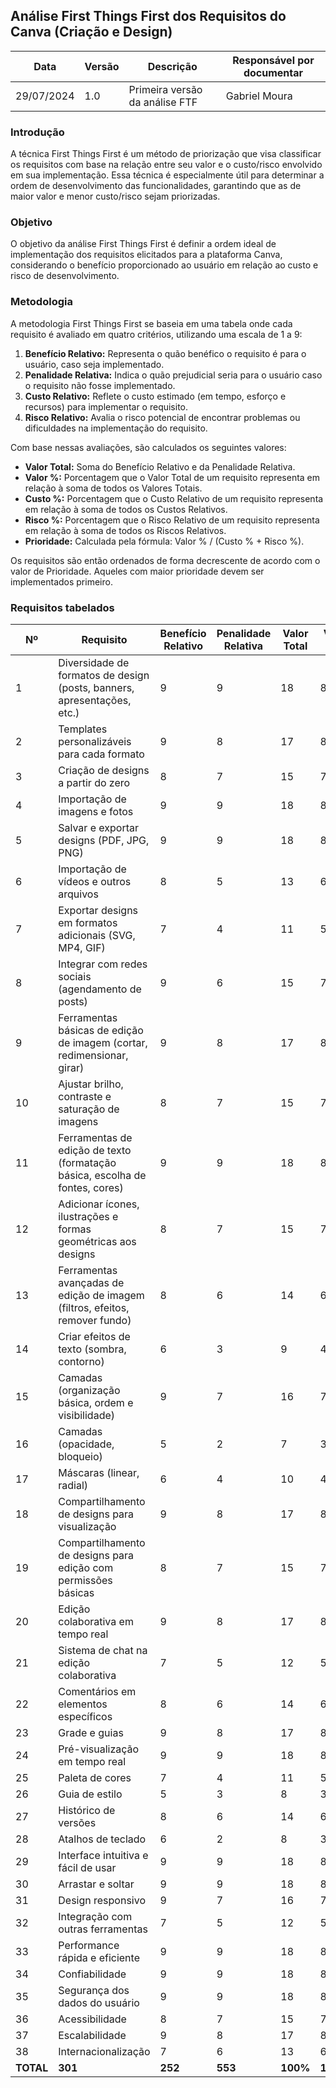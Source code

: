 ## Análise First Things First dos Requisitos do Canva (Criação e Design)

|    Data    | Versão | Descrição | Responsável por documentar |
|------------|--------|-----------|-------|
| 29/07/2024 |  1.0   | Primeira versão da análise FTF | Gabriel Moura |

### Introdução

A técnica First Things First é um método de priorização que visa classificar os requisitos com base na relação entre seu valor e o custo/risco envolvido em sua implementação. Essa técnica é especialmente útil para determinar a ordem de desenvolvimento das funcionalidades, garantindo que as de maior valor e menor custo/risco sejam priorizadas.

### Objetivo

O objetivo da análise First Things First é definir a ordem ideal de implementação dos requisitos elicitados para a plataforma Canva, considerando o benefício proporcionado ao usuário em relação ao custo e risco de desenvolvimento. 

### Metodologia

A metodologia First Things First se baseia em uma tabela onde cada requisito é avaliado em quatro critérios, utilizando uma escala de 1 a 9:

1.  **Benefício Relativo:**  Representa o quão benéfico o requisito é para o usuário, caso seja implementado. 
2.  **Penalidade Relativa:**  Indica o quão prejudicial seria para o usuário caso o requisito não fosse implementado.
3.  **Custo Relativo:**  Reflete o custo estimado (em tempo, esforço e recursos) para implementar o requisito.
4.  **Risco Relativo:**  Avalia o risco potencial de encontrar problemas ou dificuldades na implementação do requisito.

Com base nessas avaliações, são calculados os seguintes valores:

* **Valor Total:** Soma do Benefício Relativo e da Penalidade Relativa.
* **Valor %:** Porcentagem que o Valor Total de um requisito representa em relação à soma de todos os Valores Totais.
* **Custo %:** Porcentagem que o Custo Relativo de um requisito representa em relação à soma de todos os Custos Relativos.
* **Risco %:** Porcentagem que o Risco Relativo de um requisito representa em relação à soma de todos os Riscos Relativos.
* **Prioridade:** Calculada pela fórmula: Valor % / (Custo % + Risco %).

Os requisitos são então ordenados de forma decrescente de acordo com o valor de Prioridade. Aqueles com maior prioridade devem ser implementados primeiro.

### Requisitos tabelados
| Nº | Requisito | Benefício Relativo | Penalidade Relativa | Valor Total | Valor % | Custo Relativo | Custo % | Risco Relativo | Risco % | Prioridade |
|---|---|---|---|---|---|---|---|---|---|---|
| 1 | Diversidade de formatos de design (posts, banners, apresentações, etc.) | 9 | 9 | 18 | 8.87% | 8 | 9.09% | 2 | 2.63% | **0.70** |
| 2 | Templates personalizáveis para cada formato | 9 | 8 | 17 | 8.37% | 7 | 8.00% | 3 | 3.95% | **0.72** |
| 3 | Criação de designs a partir do zero | 8 | 7 | 15 | 7.39% | 6 | 6.82% | 4 | 5.26% | **0.69** |
| 4 | Importação de imagens e fotos | 9 | 9 | 18 | 8.87% | 5 | 5.68% | 2 | 2.63% | **1.05** |
| 5 | Salvar e exportar designs (PDF, JPG, PNG) | 9 | 9 | 18 | 8.87% | 4 | 4.55% | 1 | 1.32% | **1.45** |
| 6 | Importação de vídeos e outros arquivos | 8 | 5 | 13 | 6.41% | 6 | 7.14% | 4 | 5.26% | **0.64** |
| 7 | Exportar designs em formatos adicionais (SVG, MP4, GIF) | 7 | 4 | 11 | 5.43% | 4 | 4.76% | 3 | 3.95% | **0.76** |
| 8 | Integrar com redes sociais (agendamento de posts) | 9 | 6 | 15 | 7.41% | 7 | 8.33% | 5 | 6.41% | **0.58** |
| 9 | Ferramentas básicas de edição de imagem (cortar, redimensionar, girar) | 9 | 8 | 17 | 8.37% | 3 | 3.41% | 2 | 2.63% | **1.56** |
| 10 | Ajustar brilho, contraste e saturação de imagens | 8 | 7 | 15 | 7.39% | 2 | 2.27% | 1 | 1.32% | **2.14** |
| 11 | Ferramentas de edição de texto (formatação básica, escolha de fontes, cores) | 9 | 9 | 18 | 8.87% | 4 | 4.55% | 1 | 1.32% | **1.45** |
| 12 | Adicionar ícones, ilustrações e formas geométricas aos designs | 8 | 7 | 15 | 7.39% | 3 | 3.41% | 2 | 2.63% | **1.42** |
| 13 | Ferramentas avançadas de edição de imagem (filtros, efeitos, remover fundo) | 8 | 6 | 14 | 6.91% | 5 | 5.95% | 4 | 5.26% | **0.75** |
| 14 | Criar efeitos de texto (sombra, contorno) | 6 | 3 | 9 | 4.44% | 3 | 3.57% | 2 | 2.63% | **0.81** |
| 15 | Camadas (organização básica, ordem e visibilidade) | 9 | 7 | 16 | 7.90% | 6 | 7.14% | 3 | 3.95% | **0.73** |
| 16 | Camadas (opacidade, bloqueio) | 5 | 2 | 7 | 3.46% | 2 | 2.38% | 1 | 1.32% | **1.12** |
| 17 | Máscaras (linear, radial) | 6 | 4 | 10 | 4.93% | 4 | 4.76% | 3 | 3.95% | **0.67** |
| 18 | Compartilhamento de designs para visualização | 9 | 8 | 17 | 8.37% | 2 | 2.27% | 1 | 1.32% | **2.32** |
| 19 | Compartilhamento de designs para edição com permissões básicas | 8 | 7 | 15 | 7.39% | 3 | 3.41% | 2 | 2.63% | **1.42** |
| 20 | Edição colaborativa em tempo real  | 9 | 8 | 17 | 8.40% | 8 | 9.52% | 6 | 7.69% | **0.55** |
| 21 | Sistema de chat na edição colaborativa | 7 | 5 | 12 | 5.92% | 5 | 5.95% | 4 | 5.26% | **0.64** |
| 22 | Comentários em elementos específicos | 8 | 6 | 14 | 6.91% | 6 | 7.14% | 4 | 5.26% | **0.64** |
| 23 | Grade e guias  | 9 | 8 | 17 | 8.37% | 2 | 2.27% | 1 | 1.32% | **2.32** |
| 24 | Pré-visualização em tempo real | 9 | 9 | 18 | 8.87% | 1 | 1.14% | 1 | 1.32% | **3.92** |
| 25 | Paleta de cores | 7 | 4 | 11 | 5.43% | 3 | 3.57% | 2 | 2.63% | **0.96** |
| 26 | Guia de estilo | 5 | 3 | 8 | 3.95% | 4 | 4.76% | 3 | 3.95% | **0.48** |
| 27 | Histórico de versões | 8 | 6 | 14 | 6.91% | 7 | 8.33% | 5 | 6.41% | **0.58** |
| 28 | Atalhos de teclado | 6 | 2 | 8 | 3.95% | 2 | 2.38% | 2 | 2.63% | **0.98** |
| 29 | Interface intuitiva e fácil de usar | 9 | 9 | 18 | 8.87% | 7 | 8.00% | 1 | 1.32% | **0.86** |
| 30 | Arrastar e soltar | 9 | 9 | 18 | 8.87% | 1 | 1.14% | 1 | 1.32% | **3.92** |
| 31 | Design responsivo  | 9 | 7 | 16 | 7.90% | 5 | 5.95% | 3 | 3.95% | **0.85** |
| 32 | Integração com outras ferramentas | 7 | 5 | 12 | 5.92% | 6 | 7.14% | 4 | 5.26% | **0.59** |
| 33 | Performance rápida e eficiente | 9 | 9 | 18 | 8.87% | 9 | 10.34% | 1 | 1.32% | **0.62** |
| 34 | Confiabilidade | 9 | 9 | 18 | 8.87% | 8 | 9.09% | 1 | 1.32% | **0.74** |
| 35 | Segurança dos dados do usuário | 9 | 9 | 18 | 8.87% | 9 | 10.34% | 2 | 2.63% | **0.61** |
| 36 | Acessibilidade | 8 | 7 | 15 | 7.41% | 4 | 4.76% | 3 | 3.95% | **0.93** |
| 37 | Escalabilidade | 9 | 8 | 17 | 8.40% | 9 | 10.71% | 7 | 8.97% | **0.45** |
| 38 | Internacionalização | 7 | 6 | 13 | 6.41% | 7 | 8.33% | 6 | 7.69% | **0.51** |
| **TOTAL** | **301** | **252** | **553** | **100%** | **113** | **100%** | **89** | **100%** | **--** |
